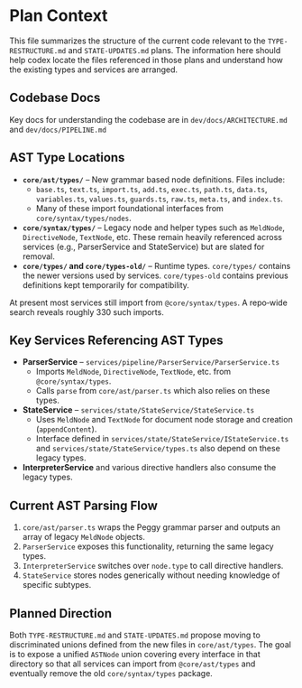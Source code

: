 # Plan Context

This file summarizes the structure of the current code relevant to the `TYPE-RESTRUCTURE.md` and `STATE-UPDATES.md` plans.  The information here should help codex locate the files referenced in those plans and understand how the existing types and services are arranged.

## Codebase Docs

Key docs for understanding the codebase are in `dev/docs/ARCHITECTURE.md` and `dev/docs/PIPELINE.md`

## AST Type Locations

- **`core/ast/types/`** – New grammar based node definitions.  Files include:
  - `base.ts`, `text.ts`, `import.ts`, `add.ts`, `exec.ts`, `path.ts`, `data.ts`, `variables.ts`, `values.ts`, `guards.ts`, `raw.ts`, `meta.ts`, and `index.ts`.
  - Many of these import foundational interfaces from `core/syntax/types/nodes`.
- **`core/syntax/types/`** – Legacy node and helper types such as `MeldNode`, `DirectiveNode`, `TextNode`, etc.  These remain heavily referenced across services (e.g., ParserService and StateService) but are slated for removal.
- **`core/types/` and `core/types-old/`** – Runtime types.  `core/types/` contains the newer versions used by services.  `core/types-old` contains previous definitions kept temporarily for compatibility.

At present most services still import from `@core/syntax/types`.  A repo‑wide search reveals roughly 330 such imports.

## Key Services Referencing AST Types

- **ParserService** – `services/pipeline/ParserService/ParserService.ts`
  - Imports `MeldNode`, `DirectiveNode`, `TextNode`, etc. from `@core/syntax/types`.
  - Calls `parse` from `core/ast/parser.ts` which also relies on these types.
- **StateService** – `services/state/StateService/StateService.ts`
  - Uses `MeldNode` and `TextNode` for document node storage and creation (`appendContent`).
  - Interface defined in `services/state/StateService/IStateService.ts` and `services/state/StateService/types.ts` also depend on these legacy types.
- **InterpreterService** and various directive handlers also consume the legacy types.

## Current AST Parsing Flow

1. `core/ast/parser.ts` wraps the Peggy grammar parser and outputs an array of legacy `MeldNode` objects.
2. `ParserService` exposes this functionality, returning the same legacy types.
3. `InterpreterService` switches over `node.type` to call directive handlers.
4. `StateService` stores nodes generically without needing knowledge of specific subtypes.

## Planned Direction

Both `TYPE-RESTRUCTURE.md` and `STATE-UPDATES.md` propose moving to discriminated unions defined from the new files in `core/ast/types`.  The goal is to expose a unified `ASTNode` union covering every interface in that directory so that all services can import from `@core/ast/types` and eventually remove the old `core/syntax/types` package.
